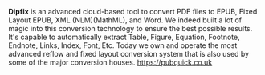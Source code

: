<b>Dipfix</b> is an advanced cloud-based tool to convert PDF files to EPUB, Fixed Layout EPUB, XML (NLM)(MathML), and Word. We indeed built a lot of magic into this conversion technology to ensure the best possible results. It's capable to automatically extract Table, Figure, Equation, Footnote, Endnote, Links, Index, Font, Etc. Today we own and operate the most advanced reflow and fixed layout conversion system that is also used by some of the major conversion houses.
https://pubquick.co.uk
